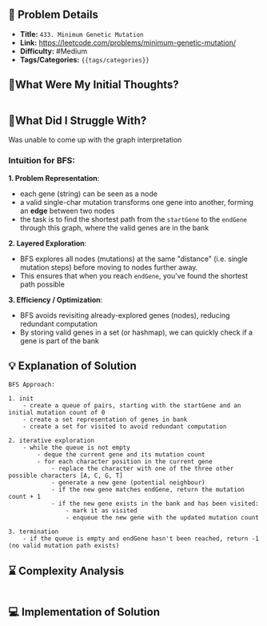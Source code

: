 ## 📝 Problem Details

- **Title:** `433. Minimum Genetic Mutation`
- **Link:** https://leetcode.com/problems/minimum-genetic-mutation/
- **Difficulty:** #Medium 
- **Tags/Categories:** `{{tags/categories}}`

## 💭What Were My Initial Thoughts?

```

```


## 🤔What Did I Struggle With?

Was unable to come up with the graph interpretation
### Intuition for BFS:
**1. Problem Representation**:
- each gene (string) can be seen as a node
- a valid single-char mutation transforms one gene into another, forming an **edge** between two nodes
- the task is to find the shortest path from the `startGene` to the `endGene` through this graph, where the valid genes are in the bank

**2. Layered Exploration**:
- BFS explores all nodes (mutations) at the same "distance" (i.e. single mutation steps) before moving to nodes further away.
- This ensures that when you reach `endGene`, you've found the shortest path possible 

**3. Efficiency / Optimization**:
- BFS avoids revisiting already-explored genes (nodes), reducing redundant computation
- By storing valid genes in a set (or hashmap), we can quickly check if a gene is part of the bank 

## 💡 Explanation of Solution

```
BFS Approach:

1. init
	- create a queue of pairs, starting with the startGene and an initial mutation count of 0
	- create a set representation of genes in bank
	- create a set for visited to avoid redundant computation

2. iterative exploration
	- while the queue is not empty
		- deque the current gene and its mutation count 
		- for each character position in the current gene
			- replace the character with one of the three other possible characters [A, C, G, T]
			- generate a new gene (potential neighbour)
			- if the new gene matches endGene, return the mutation count + 1
			- if the new gene exists in the bank and has been visited:
				- mark it as visited
				- enqueue the new gene with the updated mutation count

3. termination
	- if the queue is empty and endGene hasn't been reached, return -1 (no valid mutation path exists)
```

## ⌛ Complexity Analysis

```

```

## 💻 Implementation of Solution

```cpp

```